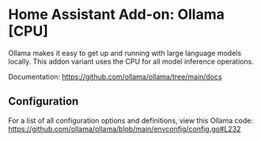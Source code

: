 # Home Assistant Add-on: Ollama [CPU]

Ollama⁠ makes it easy to get up and running with large language models locally.
This addon variant uses the CPU for all model inference operations.

Documentation: <https://github.com/ollama/ollama/tree/main/docs>

## Configuration

For a list of all configuration options and definitions, view this Ollama code: <https://github.com/ollama/ollama/blob/main/envconfig/config.go#L232>
